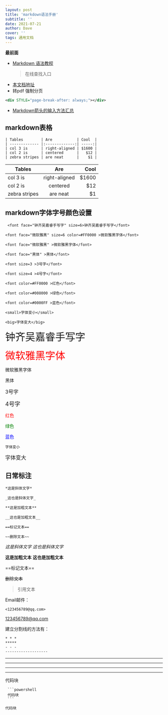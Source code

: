 ```yaml
---
layout: post
title: 'markdown语法手册'
subtitle: ''
date: 2021-07-21
author: Dave
cover: ''
tags: 通用文档
---
```


**最前面**

- [Markdown 语法教程](https://markdown.com.cn/)
    >在线查找入口
- [本文档地址](https://github.com/dendyikbc/dendyikbc.github.io/blob/master/_posts/2021-07-21-markdownDoc.md)
- 转pdf 强制分页

```xml
<div STYLE="page-break-after: always;"></div>
```

- [Markdown箭头的输入方法汇总](https://www.jianshu.com/p/d63887d0c706)
## markdown表格
```
| Tables        | Are           | Cool  |
| ------------- |:-------------:| -----:|
| col 3 is      | right-aligned | $1600 |
| col 2 is      | centered      |   $12 |
| zebra stripes | are neat      |    $1 |
```

| Tables        | Are           | Cool  |
| ------------- |:-------------:| -----:|
| col 3 is      | right-aligned | $1600 |
| col 2 is      | centered      |   $12 |
| zebra stripes | are neat      |    $1 |

## markdown字体字号颜色设置
```
 <font face="钟齐吴嘉睿手写字" size=6>钟齐吴嘉睿手写字</font>

<font face="微软雅黑" size=6 color=#FF0000 >微软雅黑字体</font>

<font face="微软雅黑" >微软雅黑字体</font>

<font face="黑体" >黑体</font>

<font size=3 >3号字</font>

<font size=4 >4号字</font>

<font color=#FF0000 >红色</font>

<font color=#008000 >绿色</font>

<font color=#0000FF >蓝色</font>

<small>字体变小</small>

<big>字体变大</big>
```

 <font face="钟齐吴嘉睿手写字" size=6>钟齐吴嘉睿手写字</font>

<font face="微软雅黑" size=6 color=#FF0000 >微软雅黑字体</font>

<font face="微软雅黑" >微软雅黑字体</font>

<font face="黑体" >黑体</font>

<font size=3 >3号字</font>

<font size=4 >4号字</font>

<font color=#FF0000 >红色</font>

<font color=#008000 >绿色</font>

<font color=#0000FF >蓝色</font>

<small>字体变小</small>

<big>字体变大</big>

## 日常标注
```
*这是斜体文字* 

_这也是斜体文字_

**这是加粗文本** 

__这也是加粗文本__

==标记文本==

~~删除文本~~
```

*这是斜体文字* 
_这也是斜体文字_

**这是加粗文本** 
__这也是加粗文本__

==标记文本==

~~删除文本~~

> 引用文本

Email邮件：
```
<123456789@qq.com>
```

<123456789@qq.com>

建立分割线的方法有：
```
* * *
*****
- - -
-------------------
```

* * *
*****
- - -
-------------------

代码块

````
 ```powershell
 代码块
 ```
````

```powershell
代码块
```
